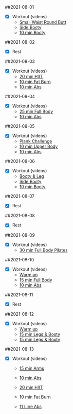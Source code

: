 ##2021-08-01
- [X] Workout (videos)  
  - [Small Waist Round Butt](https://youtu.be/9g29dCXHOSI)
  - [Side Booty](https://youtu.be/BCZjD3TBVJI)
  - [10 min Booty](https://youtu.be/pNQzp888X0s)

##2021-08-02
- [X] Rest

##2021-08-03
- [X] Workout (videos)  
    - [20 min HIIT](https://youtu.be/sRAccZlMzT8)
    - [10 min Fat Burn](https://youtu.be/fUJjsUn9bCo)
    - [10 min Abs](https://youtu.be/AvWVYgzH_f4)
    
##2021-08-04
- [X] Workout (videos)  
    - [25 min Full Body](https://youtu.be/Sc-2yZaKsBU)
    - [10 min Abs](https://youtu.be/h8ctkfSx6R0)
  
 ##2021-08-05
- [X] Workout (videos)    
    - [Plank Challenge](https://youtu.be/7EHGO-alrwI)
    - [10 min Upper Body](https://youtu.be/VlkL3kg2Nno)
    - [10 min Abs](https://youtu.be/XxZlND8PS9s)
  
  
##2021-08-06
- [X] Workout (videos)  
    - [Booty & Leg](https://youtu.be/tC2PuvibB7w)
    - [Side Booty](https://youtu.be/BCZjD3TBVJI)
    - [10 min Booty](https://youtu.be/pNQzp888X0s)

##2021-08-07
- [X] Rest

##2021-08-08
- [X] Rest

##2021-08-09
- [X] Workout (videos)
    - [30 min Full Body Pilates](https://www.youtube.com/watch?v=q2tsxvq7IPo)
  
##2021-08-10
- [X] Workout (videos)
    - [Warm up](https://youtu.be/j6C-6F6dr-4)
    - [15 min Full Body](https://youtu.be/nnpwDoD6fyA)
    - [10 min Abs](https://youtu.be/Stxhth7HT_E)

##2021-08-11
- [X] Rest
  
##2021-08-12
- [X] Workout (videos)
    - [Warm up](https://youtu.be/j6C-6F6dr-4)
    - [15 min Legs & Booty](https://youtu.be/mZM9Fimp2g8)
    - [15 min Legs & Booty](https://youtu.be/mZM9Fimp2g8)
 
##2021-08-13
- [X] Workout (videos)     
    - [15 min Arms](https://youtu.be/Ksui3Ui1o60)
    - [10 min Abs](https://youtu.be/Stxhth7HT_E)
      

    - [20 min HIIT](https://youtu.be/sRAccZlMzT8)
    - [10 min Fat Burn](https://youtu.be/fUJjsUn9bCo)
    - [11 Line Abs](https://youtu.be/3yL0klflL0M)